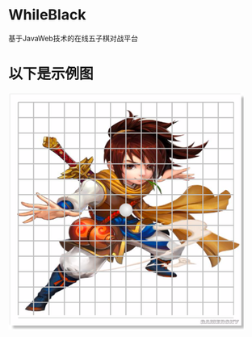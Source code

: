 # WhileBlack
基于JavaWeb技术的在线五子棋对战平台

# 以下是示例图

![示例图](https://raw.githubusercontent.com/iamdeity/WhileBlack/master/temp.png)
